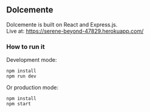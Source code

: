 ## Dolcemente

Dolcemente is built on React and Express.js.  
Live at: https://serene-beyond-47829.herokuapp.com/

### How to run it

Development mode:
```
npm install
npm run dev
```

Or production mode:
```
npm install
npm start
```
